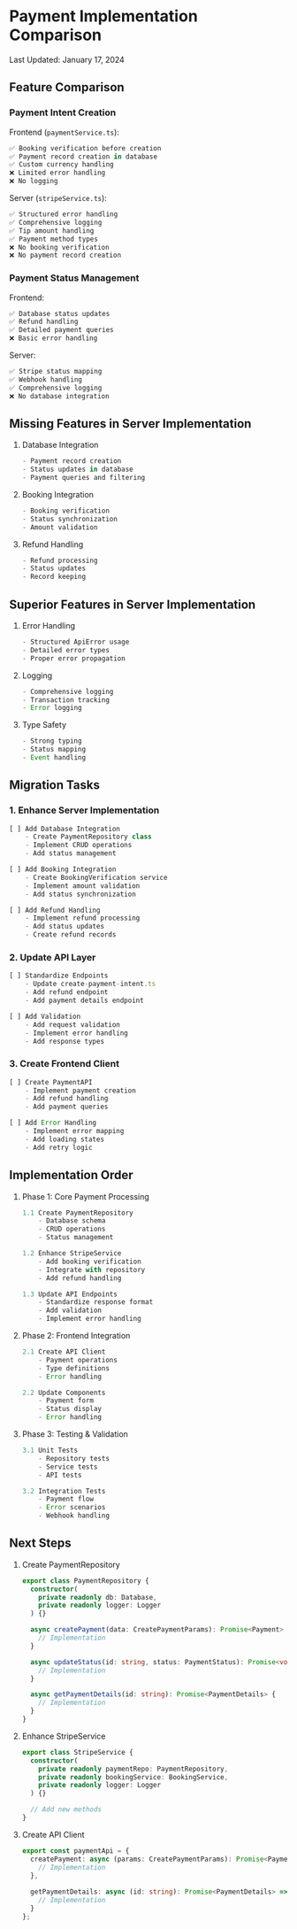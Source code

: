 # Payment Implementation Comparison
Last Updated: January 17, 2024

## Feature Comparison

### Payment Intent Creation

Frontend (`paymentService.ts`):
```typescript
✅ Booking verification before creation
✅ Payment record creation in database
✅ Custom currency handling
❌ Limited error handling
❌ No logging
```

Server (`stripeService.ts`):
```typescript
✅ Structured error handling
✅ Comprehensive logging
✅ Tip amount handling
✅ Payment method types
❌ No booking verification
❌ No payment record creation
```

### Payment Status Management

Frontend:
```typescript
✅ Database status updates
✅ Refund handling
✅ Detailed payment queries
❌ Basic error handling
```

Server:
```typescript
✅ Stripe status mapping
✅ Webhook handling
✅ Comprehensive logging
❌ No database integration
```

## Missing Features in Server Implementation

1. Database Integration
   ```typescript
   - Payment record creation
   - Status updates in database
   - Payment queries and filtering
   ```

2. Booking Integration
   ```typescript
   - Booking verification
   - Status synchronization
   - Amount validation
   ```

3. Refund Handling
   ```typescript
   - Refund processing
   - Status updates
   - Record keeping
   ```

## Superior Features in Server Implementation

1. Error Handling
   ```typescript
   - Structured ApiError usage
   - Detailed error types
   - Proper error propagation
   ```

2. Logging
   ```typescript
   - Comprehensive logging
   - Transaction tracking
   - Error logging
   ```

3. Type Safety
   ```typescript
   - Strong typing
   - Status mapping
   - Event handling
   ```

## Migration Tasks

### 1. Enhance Server Implementation
```typescript
[ ] Add Database Integration
    - Create PaymentRepository class
    - Implement CRUD operations
    - Add status management

[ ] Add Booking Integration
    - Create BookingVerification service
    - Implement amount validation
    - Add status synchronization

[ ] Add Refund Handling
    - Implement refund processing
    - Add status updates
    - Create refund records
```

### 2. Update API Layer
```typescript
[ ] Standardize Endpoints
    - Update create-payment-intent.ts
    - Add refund endpoint
    - Add payment details endpoint

[ ] Add Validation
    - Add request validation
    - Implement error handling
    - Add response types
```

### 3. Create Frontend Client
```typescript
[ ] Create PaymentAPI
    - Implement payment creation
    - Add refund handling
    - Add payment queries

[ ] Add Error Handling
    - Implement error mapping
    - Add loading states
    - Add retry logic
```

## Implementation Order

1. Phase 1: Core Payment Processing
   ```typescript
   1.1 Create PaymentRepository
       - Database schema
       - CRUD operations
       - Status management

   1.2 Enhance StripeService
       - Add booking verification
       - Integrate with repository
       - Add refund handling

   1.3 Update API Endpoints
       - Standardize response format
       - Add validation
       - Implement error handling
   ```

2. Phase 2: Frontend Integration
   ```typescript
   2.1 Create API Client
       - Payment operations
       - Type definitions
       - Error handling

   2.2 Update Components
       - Payment form
       - Status display
       - Error handling
   ```

3. Phase 3: Testing & Validation
   ```typescript
   3.1 Unit Tests
       - Repository tests
       - Service tests
       - API tests

   3.2 Integration Tests
       - Payment flow
       - Error scenarios
       - Webhook handling
   ```

## Next Steps

1. Create PaymentRepository
   ```typescript
   export class PaymentRepository {
     constructor(
       private readonly db: Database,
       private readonly logger: Logger
     ) {}

     async createPayment(data: CreatePaymentParams): Promise<Payment> {
       // Implementation
     }

     async updateStatus(id: string, status: PaymentStatus): Promise<void> {
       // Implementation
     }

     async getPaymentDetails(id: string): Promise<PaymentDetails> {
       // Implementation
     }
   }
   ```

2. Enhance StripeService
   ```typescript
   export class StripeService {
     constructor(
       private readonly paymentRepo: PaymentRepository,
       private readonly bookingService: BookingService,
       private readonly logger: Logger
     ) {}

     // Add new methods
   }
   ```

3. Create API Client
   ```typescript
   export const paymentApi = {
     createPayment: async (params: CreatePaymentParams): Promise<PaymentDetails> => {
       // Implementation
     },
     
     getPaymentDetails: async (id: string): Promise<PaymentDetails> => {
       // Implementation
     }
   };
   ``` 
